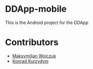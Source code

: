 # DDApp-mobile
This is the Android project for the DDApp

# Contributors
- [Maksymilian Wojczuk](https://github.com/maxiwoj)
- [Konrad Kurzydym](https://github.com/konradkurzydym)
